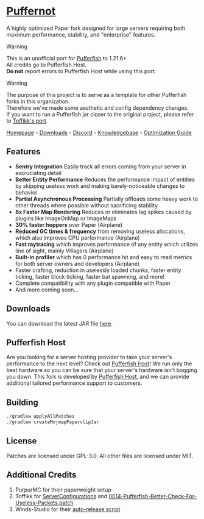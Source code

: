 [home]: https://pufferfish.host
[knowledgebase]: https://docs.pufferfish.host
[discord]: https://discord.gg/reZw4vQV9H
[downloads]: https://pufferfish.host/downloads
[optguide]: https://docs.pufferfish.host/optimization/pufferfish-server-optimization-guide/

# [Puffernot](https://github.com/pufferfish-gg/Pufferfish)
A highly optimized Paper fork designed for large servers requiring both maximum performance, stability, and "enterprise" features.

> [!WARNING]
> This is an unofficial port for [Pufferfish](https://github.com/pufferfish-gg/Pufferfish) to 1.21.6+ \
> All credits go to Pufferfish Host. \
> **Do not** report errors to Pufferfish Host while using this port.

> [!WARNING]
> The purpose of this project is to serve as a template for other Pufferfish forks in this organization. \
> Therefore we've made some aesthetic and config dependency changes. \
> If you want to run a Pufferfish jar closer to the original project, please refer to [Toffikk's port](https://github.com/Toffikk/Pufferfork).

[Homepage][home] - [Downloads][downloads] - [Discord][discord] - [Knowledgebase][knowledgebase] - [Optimization Guide][optguide]

## Features

- **Sentry Integration** Easily track all errors coming from your server in excruciating detail
- **Better Entity Performance** Reduces the performance impact of entities by skipping useless work and making barely-noticeable changes to behavior
- **Partial Asynchronous Processing** Partially offloads some heavy work to other threads where possible without sacrificing stability
- **8x Faster Map Rendering** Reduces or eliminates lag spikes caused by plugins like ImageOnMap or ImageMaps
- **30% faster hoppers** over Paper (Airplane)
- **Reduced GC times & frequency** from removing useless allocations, which also improves CPU performance (Airplane)
- **Fast raytracing** which improves performance of any entity which utilizes line of sight, mainly Villagers (Airplane)
- **Built-in profiler** which has 0 performance hit and easy to read metrics for both server owners and developers (Airplane)
- Faster crafting, reduction in uselessly loaded chunks, faster entity ticking, faster block ticking, faster bat spawning, and more!
- Complete compatibility with any plugin compatible with Paper
- And more coming soon...

## Downloads
You can download the latest JAR file [here][downloads].

## Pufferfish Host

Are you looking for a server hosting provider to take your server's performance to the next level? Check out [Pufferfish Host][home]! We run only the best hardware so you can be sure that your server's hardware isn't bogging you down.
This fork is developed by [Pufferfish Host][home], and we can provide additional tailored performance support to customers.

## Building

```bash
./gradlew applyAllPatches
./gradlew createMojmapPaperclipJar
```

## License
Patches are licensed under GPL-3.0.
All other files are licensed under MIT.

## Additional Credits
1. PurpurMC for their paperweight setup
2. Toffikk for [ServerConfigurations](https://github.com/Toffikk/Pufferfork/blob/ver/1.21.6/pufferfork-server/src/main/java/gg/pufferfish/pufferfish/compat/ServerConfigurations.java) and [0014-Pufferfish-Better-Check-For-Useless-Packets.patch](https://github.com/Toffikk/Pufferfork/blob/ver/1.21.6/pufferfork-server/minecraft-patches/sources/net/minecraft/server/level/ServerEntity.java.patch)
3. Winds-Studio for their [auto-release script](https://github.com/Winds-Studio/Leaf/blob/ver/1.21.5/scripts/prepareRelease.sh)
